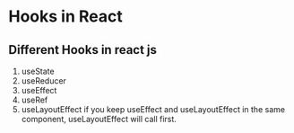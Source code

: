 # Hooks in React

## Different Hooks in react js
1. useState
2. useReducer
3. useEffect
4. useRef
5. useLayoutEffect
   if you keep useEffect and useLayoutEffect in the same component, useLayoutEffect will call first. 


